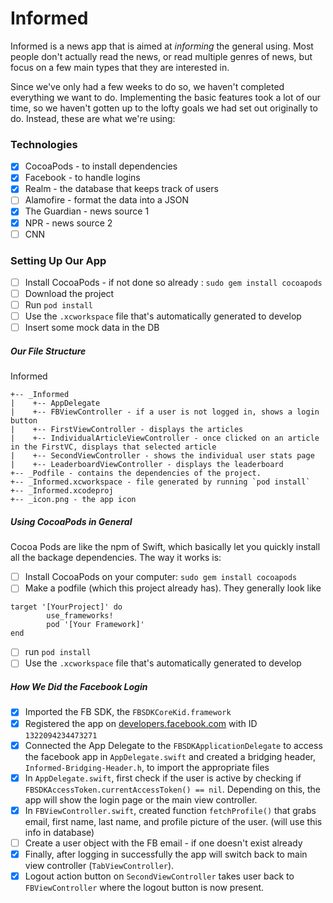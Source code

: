 # Informed

Informed is a news app that is aimed at _informing_ the general using. Most people don't actually read the news, or read multiple genres of news, but focus on a few main types that they are interested in. 

Since we've only had a few weeks to do so, we haven't completed everything we want to do. Implementing the basic features took a lot of our time, so we haven't gotten up to the lofty goals we had set out originally to do. Instead, these are what we're using:

### Technologies
- [x] CocoaPods - to install dependencies
- [x] Facebook - to handle logins
- [x] Realm - the database that keeps track of users
- [ ] Alamofire - format the data into a JSON
- [x] The Guardian - news source 1
- [x] NPR - news source 2
- [ ] CNN

### Setting Up Our App
- [ ] Install CocoaPods - if not done so already : `sudo gem install cocoapods`
- [ ] Download the project
- [ ] Run `pod install`
- [ ] Use the `.xcworkspace` file that's automatically generated to develop
- [ ] Insert some mock data in the DB

##### Our File Structure
Informed
```
+-- _Informed
|    +-- AppDelegate
|    +-- FBViewController - if a user is not logged in, shows a login button
|    +-- FirstViewController - displays the articles 
|    +-- IndividualArticleViewController - once clicked on an article in the FirstVC, displays that selected article
|    +-- SecondViewController - shows the individual user stats page
|    +-- LeaderboardViewController - displays the leaderboard
+-- _Podfile - contains the dependencies of the project. 
+-- _Informed.xcworkspace - file generated by running `pod install`
+-- _Informed.xcodeproj
+-- _icon.png - the app icon
```


##### Using CocoaPods in General
Cocoa Pods are like the npm of Swift, which basically let you quickly install all the backage dependencies. The way it works is:
- [ ] Install CocoaPods on your computer: `sudo gem install cocoapods`
- [ ] Make a podfile (which this project already has). They generally look like
``` 
target '[YourProject]' do
        use_frameworks!
        pod '[Your Framework]'
end
```
- [ ] run `pod install`
- [ ] Use the `.xcworkspace` file that's automatically generated to develop

##### How We Did the Facebook Login
- [x] Imported the FB SDK, the `FBSDKCoreKid.framework`
- [x] Registered the app on [developers.facebook.com](developers.facebook.com) with ID `1322094234473271`
- [x] Connected the App Delegate to the `FBSDKApplicationDelegate` to access the facebook app in `AppDelegate.swift` and created a bridging header, `Informed-Bridging-Header.h`, to import the appropriate files
- [x] In `AppDelegate.swift`, first check if the user is active by checking if `FBSDKAccessToken.currentAccessToken() == nil`. Depending on this, the app will show the login page or the main view controller.
- [x] In `FBViewController.swift`, created function `fetchProfile()` that grabs email, first name, last name, and profile picture of the user. (will use this info in database)
- [ ] Create a user object with the FB email - if one doesn't exist already
- [x] Finally, after logging in successfully the app will switch back to main view controller (`TabViewController`).
- [x] Logout action button on `SecondViewController` takes user back to `FBViewController` where the logout button is now present.
